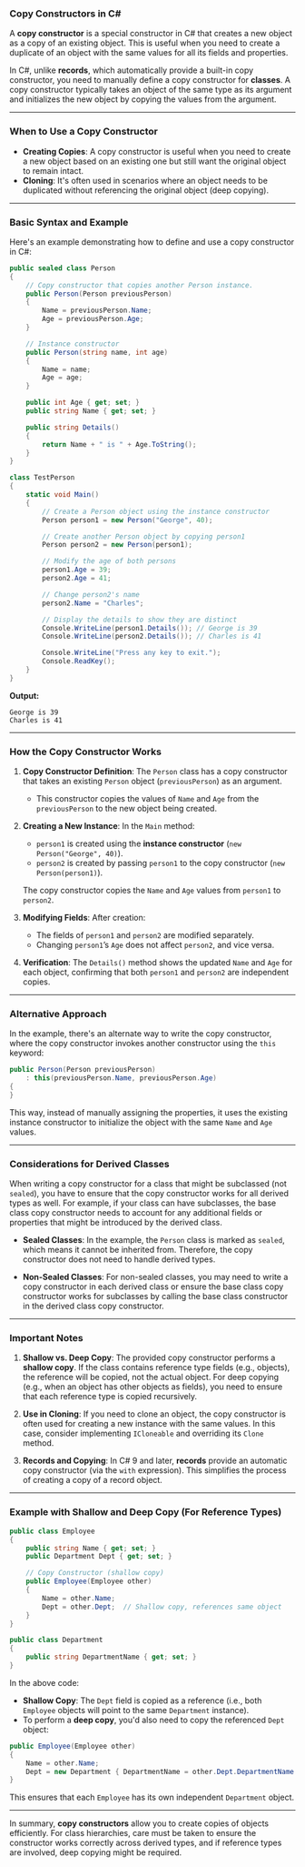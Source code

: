 ### **Copy Constructors in C#**

A **copy constructor** is a special constructor in C# that creates a new object as a copy of an existing object. This is useful when you need to create a duplicate of an object with the same values for all its fields and properties.

In C#, unlike **records**, which automatically provide a built-in copy constructor, you need to manually define a copy constructor for **classes**. A copy constructor typically takes an object of the same type as its argument and initializes the new object by copying the values from the argument.

---

### **When to Use a Copy Constructor**

- **Creating Copies**: A copy constructor is useful when you need to create a new object based on an existing one but still want the original object to remain intact.
- **Cloning**: It's often used in scenarios where an object needs to be duplicated without referencing the original object (deep copying).

---

### **Basic Syntax and Example**

Here's an example demonstrating how to define and use a copy constructor in C#:

```csharp
public sealed class Person
{
    // Copy constructor that copies another Person instance.
    public Person(Person previousPerson)
    {
        Name = previousPerson.Name;
        Age = previousPerson.Age;
    }

    // Instance constructor
    public Person(string name, int age)
    {
        Name = name;
        Age = age;
    }

    public int Age { get; set; }
    public string Name { get; set; }

    public string Details()
    {
        return Name + " is " + Age.ToString();
    }
}

class TestPerson
{
    static void Main()
    {
        // Create a Person object using the instance constructor
        Person person1 = new Person("George", 40);

        // Create another Person object by copying person1
        Person person2 = new Person(person1);

        // Modify the age of both persons
        person1.Age = 39;
        person2.Age = 41;

        // Change person2's name
        person2.Name = "Charles";

        // Display the details to show they are distinct
        Console.WriteLine(person1.Details()); // George is 39
        Console.WriteLine(person2.Details()); // Charles is 41

        Console.WriteLine("Press any key to exit.");
        Console.ReadKey();
    }
}
```

**Output:**
```
George is 39
Charles is 41
```

---

### **How the Copy Constructor Works**

1. **Copy Constructor Definition**: The `Person` class has a copy constructor that takes an existing `Person` object (`previousPerson`) as an argument.
   - This constructor copies the values of `Name` and `Age` from the `previousPerson` to the new object being created.

2. **Creating a New Instance**: In the `Main` method:
   - `person1` is created using the **instance constructor** (`new Person("George", 40)`).
   - `person2` is created by passing `person1` to the copy constructor (`new Person(person1)`).
   
   The copy constructor copies the `Name` and `Age` values from `person1` to `person2`.

3. **Modifying Fields**: After creation:
   - The fields of `person1` and `person2` are modified separately.
   - Changing `person1`’s `Age` does not affect `person2`, and vice versa.
   
4. **Verification**: The `Details()` method shows the updated `Name` and `Age` for each object, confirming that both `person1` and `person2` are independent copies.

---

### **Alternative Approach**

In the example, there's an alternate way to write the copy constructor, where the copy constructor invokes another constructor using the `this` keyword:

```csharp
public Person(Person previousPerson)
    : this(previousPerson.Name, previousPerson.Age)
{
}
```

This way, instead of manually assigning the properties, it uses the existing instance constructor to initialize the object with the same `Name` and `Age` values.

---

### **Considerations for Derived Classes**

When writing a copy constructor for a class that might be subclassed (not `sealed`), you have to ensure that the copy constructor works for all derived types as well. For example, if your class can have subclasses, the base class copy constructor needs to account for any additional fields or properties that might be introduced by the derived class.

- **Sealed Classes**: In the example, the `Person` class is marked as `sealed`, which means it cannot be inherited from. Therefore, the copy constructor does not need to handle derived types.

- **Non-Sealed Classes**: For non-sealed classes, you may need to write a copy constructor in each derived class or ensure the base class copy constructor works for subclasses by calling the base class constructor in the derived class copy constructor.

---

### **Important Notes**

1. **Shallow vs. Deep Copy**: The provided copy constructor performs a **shallow copy**. If the class contains reference type fields (e.g., objects), the reference will be copied, not the actual object. For deep copying (e.g., when an object has other objects as fields), you need to ensure that each reference type is copied recursively.

2. **Use in Cloning**: If you need to clone an object, the copy constructor is often used for creating a new instance with the same values. In this case, consider implementing `ICloneable` and overriding its `Clone` method.

3. **Records and Copying**: In C# 9 and later, **records** provide an automatic copy constructor (via the `with` expression). This simplifies the process of creating a copy of a record object. 

---

### **Example with Shallow and Deep Copy (For Reference Types)**

```csharp
public class Employee
{
    public string Name { get; set; }
    public Department Dept { get; set; }

    // Copy Constructor (shallow copy)
    public Employee(Employee other)
    {
        Name = other.Name;
        Dept = other.Dept;  // Shallow copy, references same object
    }
}

public class Department
{
    public string DepartmentName { get; set; }
}
```

In the above code:
- **Shallow Copy**: The `Dept` field is copied as a reference (i.e., both `Employee` objects will point to the same `Department` instance).
- To perform a **deep copy**, you'd also need to copy the referenced `Dept` object:

```csharp
public Employee(Employee other)
{
    Name = other.Name;
    Dept = new Department { DepartmentName = other.Dept.DepartmentName }; // Deep copy of Dept
}
```

This ensures that each `Employee` has its own independent `Department` object.

---

In summary, **copy constructors** allow you to create copies of objects efficiently. For class hierarchies, care must be taken to ensure the constructor works correctly across derived types, and if reference types are involved, deep copying might be required.